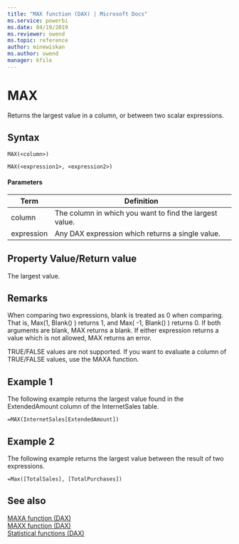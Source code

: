 ```yaml
---
title: "MAX function (DAX) | Microsoft Docs"
ms.service: powerbi 
ms.date: 04/19/2019
ms.reviewer: owend
ms.topic: reference
author: minewiskan
ms.author: owend
manager: kfile
---
```

# MAX

Returns the largest value in a column, or between two scalar expressions.  
  
## Syntax  
  
```dax
MAX(<column>)  
```

```dax
MAX(<expression1>, <expression2>)
```
  
#### Parameters
  
|Term|Definition|  
|--------|--------------|  
|column|The column in which you want to find the largest value.|  
|expression|Any DAX expression which returns a single value.|  
  
## Property Value/Return value

The largest value.
  
## Remarks  

When comparing two expressions, blank is treated as 0 when comparing. That is, Max(1, Blank() ) returns 1, and Max( -1, Blank() ) returns 0. If both arguments are blank, MAX returns a blank. If either expression returns a value which is not allowed, MAX returns an error.

TRUE/FALSE values are not supported. If you want to evaluate a column of TRUE/FALSE values, use the MAXA function.
  
## Example 1

The following example returns the largest value found in the ExtendedAmount column of the InternetSales table.  
  
```dax
=MAX(InternetSales[ExtendedAmount])  
```

## Example 2

The following example returns the largest value between the result of two expressions.  
  
```dax
=Max([TotalSales], [TotalPurchases])
```

## See also

[MAXA function &#40;DAX&#41;](maxa-function-dax.md)  
[MAXX function &#40;DAX&#41;](maxx-function-dax.md)  
[Statistical functions &#40;DAX&#41;](statistical-functions-dax.md)  
  

